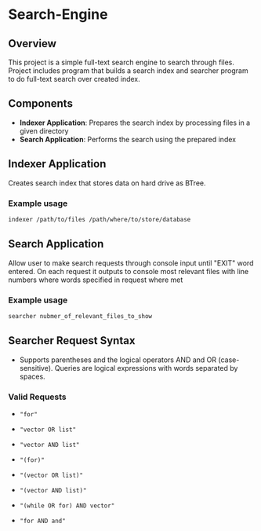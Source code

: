 # Search-Engine

## Overview

This project is a simple full-text search engine to search through files. Project includes program that builds a search index and searcher program to do full-text search over created index.

## Components

- **Indexer Application**: Prepares the search index by processing files in a given directory
- **Search Application**: Performs the search using the prepared index

## Indexer Application

Creates search index that stores data on hard drive as BTree.

### Example usage
```bash
indexer /path/to/files /path/where/to/store/database
```

## Search Application

Allow user to make search requests through console input until "EXIT" word entered. On each request it outputs to console most relevant files with line numbers where words specified in request where met

### Example usage
```bash
searcher nubmer_of_relevant_files_to_show
```

## Searcher Request Syntax


- Supports parentheses and the logical operators AND and OR (case-sensitive). Queries are logical expressions with words separated by spaces.

### Valid Requests

- `"for"`
- `"vector OR list"`

- `"vector AND list"`
- `"(for)"`

- `"(vector OR list)"`
- `"(vector AND list)"`

- `"(while OR for) AND vector"`
- `"for AND and"`
